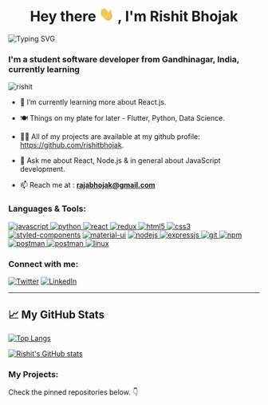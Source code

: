 <h1 align="center">
  Hey there
  <img src="https://raw.githubusercontent.com/ABSphreak/ABSphreak/master/gifs/Hi.gif" width="30px">
  , I'm Rishit Bhojak
</h1>

![Typing SVG](https://readme-typing-svg.herokuapp.com?font=Poppins-Bold&size=30&color=00a3ff&center=true&vCenter=true&width=900&height=110&lines=Software+Developer;From+Gandhinagar,+India;Web+Development+with+React)

<h3>I'm a student software developer from Gandhinagar, India, currently learning </h3>

<p align="left"> <img src="https://komarev.com/ghpvc/?username=rishitbhojak&label=Profile%20views&color=0e75b6&style=flat" alt="rishit" /> </p>

- 🌱 I’m currently learning more about React.js.

- 🍽 Things on my plate for later - Flutter, Python, Data Science.

- 👨‍💻 All of my projects are available at my github profile: https://github.com/rishitbhojak.

- 💬 Ask me about React, Node.js & in general about JavaScript development.

- 📫 Reach me at : **rajabhojak@gmail.com**

<h3 align="left">Languages & Tools:</h3>

<p align="left">

<a href="https://developer.mozilla.org/en-US/docs/Web/JavaScript" target="_blank"> 
<img src="https://img.shields.io/badge/JavaScript-F7DF1E?style=for-the-badge&logo=javascript&logoColor=black" alt="javascript" /> </a> 
<a href="https://www.python.org" target="_blank"> <img src="https://img.shields.io/badge/Python-14354C?style=for-the-badge&logo=python&logoColor=white" alt="python" /> </a>
<a href="https://reactjs.org/" target="_blank"> <img src="https://img.shields.io/badge/React-20232A?style=for-the-badge&logo=react&logoColor=61DAFB" alt="react" /> </a>
<a href="https://redux.js.org" target="_blank"> <img src="https://img.shields.io/badge/Redux-593D88?style=for-the-badge&logo=redux&logoColor=white" alt="redux" /> </a>
<a href="https://www.w3.org/html/" target="_blank"> <img src="https://img.shields.io/badge/HTML5-E34F26?style=for-the-badge&logo=html5&logoColor=white" alt="html5" /> </a>
<a href="https://www.w3schools.com/css/" target="_blank"> <img src="https://img.shields.io/badge/CSS3-1572B6?style=for-the-badge&logo=css3&logoColor=white" alt="css3" /> </a>
<a href="https://www.styled-components.com" target="_blank"> <img src="https://img.shields.io/badge/styled--components-DB7093?style=for-the-badge&logo=styled-components&logoColor=white" alt="styled-components" /></a>
<a href="https://material-ui.org/" target="_blank"> <img src="https://img.shields.io/badge/Material--UI-0081CB?style=for-the-badge&logo=material-ui&logoColor=white" alt="material-ui" /></a>
<a href="https://nodejs.org" target="_blank"> <img src="https://img.shields.io/badge/Node.js-43853D?style=for-the-badge&logo=node.js&logoColor=white" alt="nodejs" /> </a>
<a href="https://www.expressjs.com" target="_blank"> <img src="https://img.shields.io/badge/Express.js-000000?style=for-the-badge&logo=express&logoColor=white" alt="expressjs" /> </a>
<a href="https://git-scm.com/" target="_blank"> <img src="https://img.shields.io/badge/Git-F05032?style=for-the-badge&logo=git&logoColor=white" alt="git" /> </a>
<a href="https://npmjs.com/" target="_blank"> <img src="https://img.shields.io/badge/npm-CB3837?style=for-the-badge&logo=npm&logoColor=white" alt="npm" /> </a>
<a href="https://postman.com" target="_blank"> <img src="https://img.shields.io/badge/postman-E95723?style=for-the-badge&logo=postman&logoColor=white" alt="postman" /> </a>
<a href="https://code.visualstudio.com" target="_blank"> <img src="https://img.shields.io/badge/VS_Code-0078D4?style=for-the-badge&logo=visual%20studio%20code&logoColor=white" alt="postman" /> </a>
<a href="https://www.linux.org/" target="_blank"> <img src="https://img.shields.io/badge/linux-E79A00?style=for-the-badge&logo=linux&logoColor=black" alt="linux" /> </a>

</p>

<h3>Connect with me:</h3>
 <a href="https://twitter.com/BhojakRishit" target="_blank"><img alt="Twitter" src="https://img.shields.io/badge/twitter-%231DA1F2.svg?&style=for-the-badge&logo=twitter&logoColor=white" /></a> <a href="https://www.linkedin.com/in/rishitbhojak" target="_blank"><img alt="LinkedIn" src="https://img.shields.io/badge/linkedin-%230077B5.svg?&style=for-the-badge&logo=linkedin&logoColor=white" /></a> 
</p>

---

## &#x1f4c8; My GitHub Stats

[![Top Langs](https://github-readme-stats.vercel.app/api/top-langs/?username=rishitbhojak&theme=radical)](https://github.com/anuraghazra/github-readme-stats)

[![Rishit's GitHub stats](https://github-readme-stats.vercel.app/api?username=rishitbhojak&theme=radical)](https://github.com/anuraghazra/github-readme-stats)


<h3>My Projects:</h3>
<p>
Check the pinned repositories below. 👇
</p>
